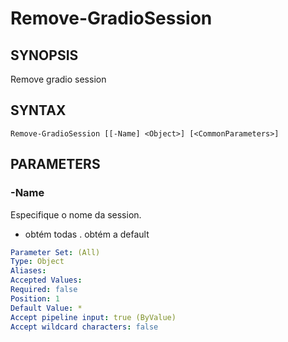 ﻿---
external help file: powershai-help.xml
schema: 2.0.0
powershai: true
---

# Remove-GradioSession

## SYNOPSIS <!--!= @#Synop !-->
Remove gradio session

## SYNTAX <!--!= @#Syntax !-->

```
Remove-GradioSession [[-Name] <Object>] [<CommonParameters>]
```

## PARAMETERS <!--!= @#Params !-->

### -Name
Especifique o nome da session.
* obtém todas 
. obtém a default

```yml
Parameter Set: (All)
Type: Object
Aliases: 
Accepted Values: 
Required: false
Position: 1
Default Value: *
Accept pipeline input: true (ByValue)
Accept wildcard characters: false
```